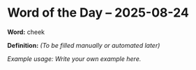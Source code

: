 # Word of the Day – 2025-08-24

**Word:** cheek

**Definition:** _(To be filled manually or automated later)_

*Example usage:* _Write your own example here._
